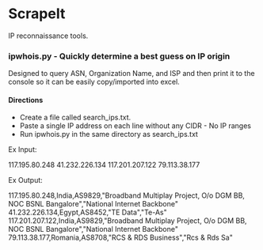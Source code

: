 # ScrapeIt
IP reconnaissance tools.



### ipwhois.py - Quickly determine a best guess on IP origin
Designed to query ASN, Organization Name, and ISP and then print it to the console so it can be easily copy/imported into excel.

#### Directions
- Create a file called search_ips.txt.
- Paste a single IP address on each line without any CIDR - No IP ranges
- Run ipwhois.py in the same directory as search_ips.txt


Ex Input:

117.195.80.248
41.232.226.134
117.201.207.122
79.113.38.177

Ex Output:

117.195.80.248,India,AS9829,"Broadband Multiplay Project, O/o DGM BB, NOC BSNL Bangalore","National Internet Backbone"
41.232.226.134,Egypt,AS8452,"TE Data","Te-As"
117.201.207.122,India,AS9829,"Broadband Multiplay Project, O/o DGM BB, NOC BSNL Bangalore","National Internet Backbone"
79.113.38.177,Romania,AS8708,"RCS & RDS Business","Rcs & Rds Sa"
